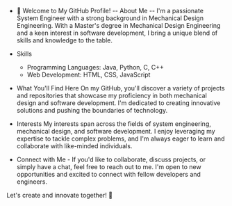 

- 👋 Welcome to My GitHub Profile!
-- About Me --
  I'm a passionate System Engineer with a strong background in Mechanical Design Engineering. 
  With a Master's degree in Mechanical Design Engineering and a keen interest in software development, 
  I bring a unique blend of skills and knowledge to the table.

- Skills
  - Programming Languages: Java, Python, C, C++
  - Web Development: HTML, CSS, JavaScript

- What You'll Find Here
  On my GitHub, you'll discover a variety of projects and repositories that showcase my proficiency in both mechanical design and software development. 
  I'm dedicated to creating innovative solutions and pushing the boundaries of technology.

- Interests
  My interests span across the fields of system engineering, mechanical design, and software development. 
  I enjoy leveraging my expertise to tackle complex problems, and I'm always eager to learn and collaborate with like-minded individuals.

- Connect with Me -
  If you'd like to collaborate, discuss projects, or simply have a chat, feel free to reach out to me. 
  I'm open to new opportunities and excited to connect with fellow developers and engineers.

Let's create and innovate together! 🚀
